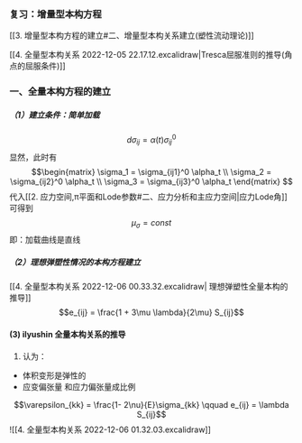 ### 复习：增量型本构方程

[[3. 增量型本构方程的建立#二、增量型本构关系建立(塑性流动理论)]]

[[4. 全量型本构关系 2022-12-05 22.17.12.excalidraw|Tresca屈服准则的推导(角点的屈服条件)]]

### 一、全量本构方程的建立
##### （1）建立条件：简单加载
$$d\sigma_{ij} = \alpha(t) \sigma_{ij}^0$$
显然，此时有
$$\begin{matrix}
 \sigma_1 = \sigma_{ij1}^0 \alpha_t \\
 \sigma_2 = \sigma_{ij2}^0 \alpha_t \\
 \sigma_3 = \sigma_{ij3}^0 \alpha_t
 \end{matrix}
$$
代入[[2. 应力空间,π平面和Lode参数#二、应力分析和主应力空间|应力Lode角]]可得到
$$\mu_\sigma = const$$
即：加载曲线是直线

##### （2）理想弹塑性情况的本构方程建立

[[4. 全量型本构关系 2022-12-06 00.33.32.excalidraw| 理想弹塑性全量本构的推导]]
$$e_{ij} = \frac{1 + 3\mu \lambda}{2\mu} S_{ij}$$
#### (3) ilyushin 全量本构关系的推导

1. 认为：
- 体积变形是弹性的
- 应变偏张量 和应力偏张量成比例

$$\varepsilon_{kk} = \frac{1- 2\nu}{E}\sigma_{kk} \qquad e_{ij} = \lambda S_{ij}$$
![[4. 全量型本构关系 2022-12-06 01.32.03.excalidraw]]


